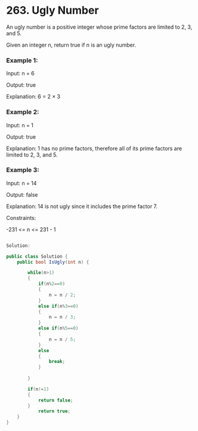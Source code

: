 # 263. Ugly Number

An ugly number is a positive integer whose prime factors are limited to 2, 3, and 5.

Given an integer n, return true if n is an ugly number.

 

### Example 1:

Input: n = 6

Output: true

Explanation: 6 = 2 × 3
### Example 2:

Input: n = 1

Output: true

Explanation: 1 has no prime factors, therefore all of its prime factors are limited to 2, 3, and 5.
### Example 3:

Input: n = 14

Output: false

Explanation: 14 is not ugly since it includes the prime factor 7.
 

Constraints:

-231 <= n <= 231 - 1


```csharp

Solution:

public class Solution {
    public bool IsUgly(int n) {

        while(n>1)
        {
            if(n%2==0)
            {
                n = n / 2;
            }
            else if(n%3==0)
            {
                n = n / 3;
            }
            else if(n%5==0)
            {
                n = n / 5;
            }
            else
            {
                break;
            }
            
        }

        if(n!=1)
        {
            return false;
        }
            return true;
    }
}

```
